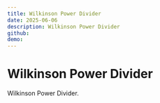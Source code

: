 ```yaml
---
title: Wilkinson Power Divider
date: 2025-06-06
description: Wilkinson Power Divider
github:
demo:
---
```


# Wilkinson Power Divider

Wilkinson Power Divider.
